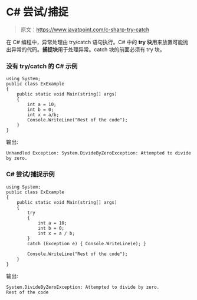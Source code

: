 # C# 尝试/捕捉

> 原文：<https://www.javatpoint.com/c-sharp-try-catch>

在 C# 编程中，异常处理由 try/catch 语句执行。C# 中的 **try 块**用来放置可能抛出异常的代码。**捕捉块**用于处理异常。catch 块的前面必须有 try 块。

### 没有 try/catch 的 C# 示例

```
using System;
public class ExExample
{
    public static void Main(string[] args)
    {
        int a = 10;
        int b = 0;
        int x = a/b;  
        Console.WriteLine("Rest of the code");
    }
}

```

输出:

```
Unhandled Exception: System.DivideByZeroException: Attempted to divide by zero.

```

### C# 尝试/捕捉示例

```
using System;
public class ExExample
{
    public static void Main(string[] args)
    {
        try
        {
            int a = 10;
            int b = 0;
            int x = a / b;
        }
        catch (Exception e) { Console.WriteLine(e); }

        Console.WriteLine("Rest of the code");
    }
}

```

输出:

```
System.DivideByZeroException: Attempted to divide by zero.
Rest of the code

```